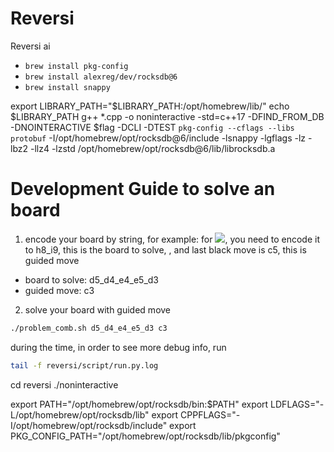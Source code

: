 # Reversi
Reversi ai

- `brew install pkg-config`
- `brew install alexreg/dev/rocksdb@6`
- `brew install snappy`

export LIBRARY_PATH="$LIBRARY_PATH:/opt/homebrew/lib/"
echo $LIBRARY_PATH
g++  *.cpp -o noninteractive -std=c++17 -DFIND_FROM_DB -DNOINTERACTIVE $flag -DCLI -DTEST `pkg-config --cflags --libs protobuf` -I/opt/homebrew/opt/rocksdb@6/include -lsnappy -lgflags -lz -lbz2 -llz4 -lzstd /opt/homebrew/opt/rocksdb@6/lib/librocksdb.a

# Development Guide to solve an board
1. encode your board by string,
for example: for ![](./opennings/pu_yue.png), you need to encode it to h8_i9,
this is the board to solve,
, and last black move is c5, this is guided move
- board to solve: d5_d4_e4_e5_d3
- guided move: c3

2. solve your board with guided move
```bash
./problem_comb.sh d5_d4_e4_e5_d3 c3
```

during the time, in order to see more debug info, run
```bash
tail -f reversi/script/run.py.log
```

cd reversi
./noninteractive

export PATH="/opt/homebrew/opt/rocksdb/bin:$PATH"
export LDFLAGS="-L/opt/homebrew/opt/rocksdb/lib"
export CPPFLAGS="-I/opt/homebrew/opt/rocksdb/include"
export PKG_CONFIG_PATH="/opt/homebrew/opt/rocksdb/lib/pkgconfig"